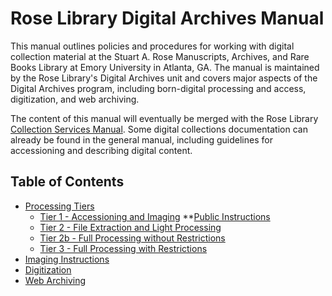 # Rose Library Digital Archives Manual

This manual outlines policies and procedures for working with digital collection material at the Stuart A. Rose Manuscripts, Archives, and Rare Books Library at Emory University in Atlanta, GA. The manual is maintained by the Rose Library's Digital Archives unit and covers major aspects of the Digital Archives program, including born-digital processing and access, digitization, and web archiving.

The content of this manual will eventually be merged with the Rose Library <a href="https://github.com/rose-collectionservices/collection-services-manual/tree/master">Collection Services Manual</a>. Some digital collections documentation can already be found in the general manual, including guidelines for accessioning and describing digital content.

## Table of Contents


* [Processing Tiers](https://github.com/rose-collectionservices/digital-archives/blob/master/Processing%20Tiers/Workflow%20Overview.md)
    * [Tier 1 - Accessioning and Imaging](https://github.com/rose-collectionservices/digital-archives/tree/master/Tier%201)
          **[Public Instructions](http://bedwards254.github.io/testBDBC)
    * [Tier 2 - File Extraction and Light Processing](https://github.com/rose-collectionservices/digital-archives/blob/master/Processing%20Tiers/Tier%202.md)
    * [Tier 2b - Full Processing without Restrictions](https://github.com/rose-collectionservices/digital-archives/blob/master/Processing%20Tiers/Tier%202b.md)
    * [Tier 3 - Full Processing with Restrictions](https://github.com/rose-collectionservices/digital-archives/blob/master/Processing%20Tiers/Tier%203.md)
* [Imaging Instructions](https://github.com/rose-collectionservices/digital-archives/tree/master/Imaging%20Instructions)
* [Digitization](https://github.com/rose-collectionservices/digital-archives/blob/master/digitization_procedures.md)
* [Web Archiving](https://github.com/rose-collectionservices/digital-archives/blob/master/web_archives.md)

